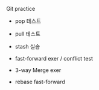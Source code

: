 Git practice

- pop 테스트
- pull 테스트
- stash 실습


- fast-forward exer / conflict test
- 3-way Merge exer

- rebase fast-forward

